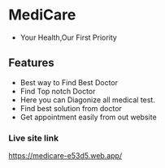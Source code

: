 # MediCare
- Your Health,Our First Priority

## Features

- Best way to Find Best Doctor
- Find Top notch Doctor
- Here you can Diagonize all medical test. 
- Find best solution from doctor
- Get appointment easily from out website
### Live site link
https://medicare-e53d5.web.app/